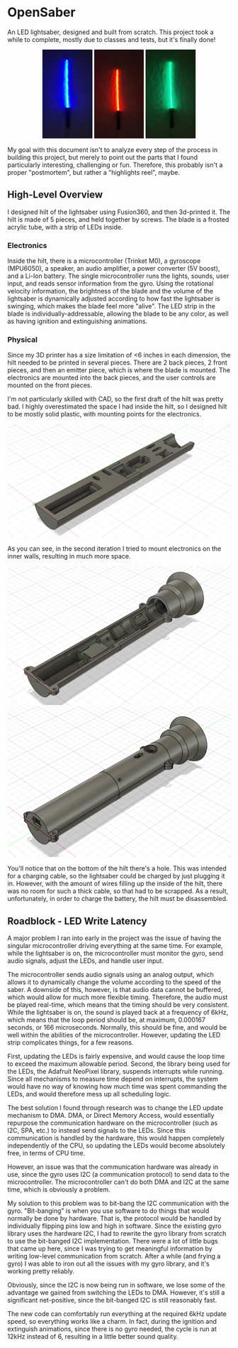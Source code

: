 # OpenSaber

An LED lightsaber, designed and built from scratch. This project took a while to complete, mostly due to classes and tests, but it's finally done!

<p align="center">
    <img src="assets/img/lightsaber-blue.jpg" height="200px"/>
    <img src="assets/img/lightsaber-red.jpg" height="200px"/>
    <img src="assets/img/lightsaber-green.jpg" height="200px"/>
</p>

My goal with this document isn't to analyze every step of the process in building this project, but merely to point out the parts that I found particularly interesting, challenging or fun. Therefore, this probably isn't a proper "postmortem", but rather a "highlights reel", maybe.

## High-Level Overview

I designed hilt of the lightsaber using Fusion360, and then 3d-printed it. The hilt is made of 5 pieces, and held together by screws. The blade is a frosted acrylic tube, with a strip of LEDs inside.

### Electronics

Inside the hilt, there is a microcontroller (Trinket M0), a gyroscope (MPU6050), a speaker, an audio amplifier, a power converter (5V boost), and a Li-Ion battery. The single microcontroller runs the lights, sounds, user input, and reads sensor information from the gyro. Using the rotational velocity information, the brightness of the blade and the volume of the lightsaber is dynamically adjusted according to how fast the lightsaber is swinging, which makes the blade feel more "alive". The LED strip in the blade is individually-addressable, allowing the  blade to be any color, as well as having ignition and extinguishing animations.

### Physical

Since my 3D printer has a size limitation of <6 inches in each dimension, the hilt needed to be printed in several pieces. There are 2 back pieces, 2 front pieces, and then an emitter piece, which is where the blade is mounted. The electronics are mounted into the back pieces, and the user controls are mounted on the front pieces.

I'm not particularly skilled with CAD, so the first draft of the hilt was pretty bad. I highly overestimated the space I had inside the hilt, so I designed hilt to be mostly solid plastic, with mounting points for the electronics. 

<img src="assets/img/hilt-v1.png" alt="Hilt-V1" style="zoom:60%;" />

As you can see, in the second iteration I tried to mount electronics on the inner walls, resulting in much more space.

<img src="assets/img/hilt-v2.png" alt="Hilt-v2" style="zoom:50%;" />

<img src="assets/img/hilt-v2-full.png" style="zoom: 67%;" />

You'll notice that on the bottom of the hilt there's a hole. This was intended for a charging cable, so the lightsaber could be charged by just plugging it in. However, with the amount of wires filling up the inside of the hilt, there was no room for such a thick cable, so that had to be scrapped. As a result, unfortunately, in order to charge the battery, the hilt must be disassembled.

## Roadblock - LED Write Latency

A major problem I ran into early in the project was the issue of having the singular microcontroller driving everything at the same time. For example, while the lightsaber is on, the microcontroller must monitor the gyro, send audio signals, adjust the LEDs, and handle user input. 

The microcontroller sends audio signals using an analog output, which allows it to dynamically change the volume according to the speed of the saber. A downside of this, however, is that audio data cannot be buffered, which would allow for much more flexible timing. Therefore, the audio must be played real-time, which means that the timing should be very consistent. While the lightsaber is on, the sound is played back at a frequency of 6kHz, which means that the loop period should be, at maximum, 0.000167 seconds, or 166 microseconds. Normally, this should be fine, and would be well within the abilities of the microcontroller. However, updating the LED strip complicates things, for a few reasons.

First, updating the LEDs is fairly expensive, and would cause the loop time to exceed the maximum allowable period. Second, the library being used for the LEDs, the Adafruit NeoPixel library, suspends interrupts while running. Since all mechanisms to measure time depend on interrupts, the system would have no way of knowing how much time was spent commanding the LEDs, and would therefore mess up all scheduling logic.

The best solution I found through research was to change the LED update mechanism to DMA. DMA, or Direct Memory Access, would essentially repurpose the communication hardware on the microcontroller (such as I2C, SPA, etc.) to instead send signals to the LEDs. Since this communication is handled by the hardware, this would happen completely independently of the CPU, so updating the LEDs would become absolutely free, in terms of CPU time.

However, an issue was that the communication hardware was already in use, since the gyro uses I2C (a communication protocol) to send data to the microcontroller. The microcontroller can't do both DMA and I2C at the same time, which is obviously a problem.

My solution to this problem was to bit-bang the I2C communication with the gyro. "Bit-banging" is when you use software to do things that would normally be done by hardware. That is, the protocol would be handled by individually flipping pins low and high in software. Since the existing gyro library uses the hardware I2C, I had to rewrite the gyro library from scratch to use the bit-banged I2C implementation. There were a lot of little bugs that came up here, since I was trying to get meaningful information by writing low-level communication from scratch. After a while (and frying a gyro) I was able to iron out all the issues with my gyro library, and it's working pretty reliably.

Obviously, since the I2C is now being run in software, we lose some of the advantage we gained from switching the LEDs to DMA. However, it's still a significant net-positive, since the bit-banged I2C is still reasonably fast.

The new code can comfortably run everything at the required 6kHz update speed, so everything works like a charm. In fact, during the ignition and extinguish animations, since there is no gyro needed, the cycle is run at 12kHz instead of 6, resulting in a little better sound quality.
